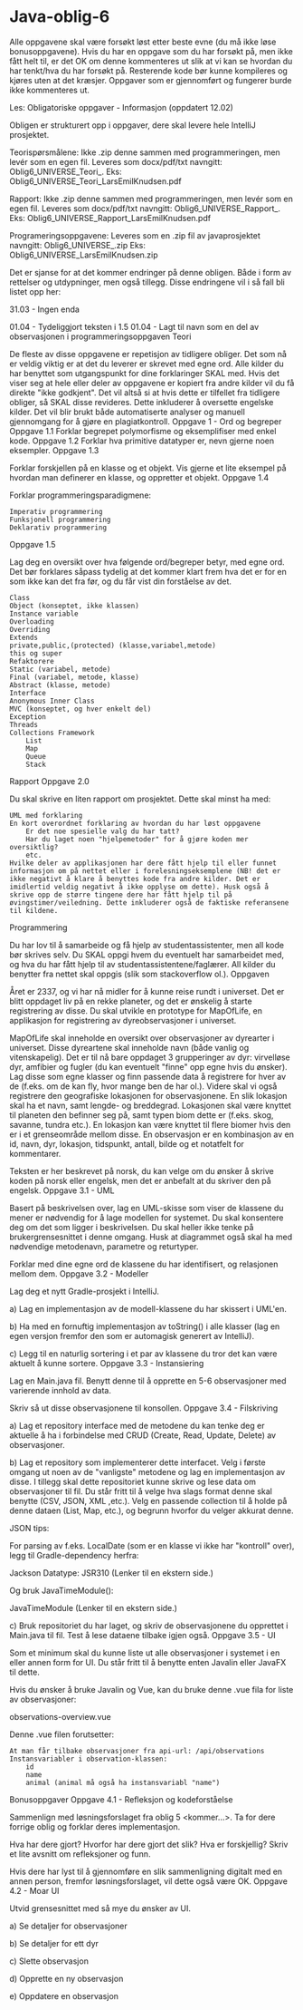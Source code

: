 # Java-oblig-6

Alle oppgavene skal være forsøkt løst etter beste evne (du må ikke løse bonusoppgavene). Hvis du har en oppgave som du har forsøkt på, men ikke fått helt til, er det OK om denne kommenteres ut slik at vi kan se hvordan du har tenkt/hva du har forsøkt på. Resterende kode bør kunne kompileres og kjøres uten at det kræsjer. Oppgaver som er gjennomført og fungerer burde ikke kommenteres ut.

Les: Obligatoriske oppgaver - Informasjon (oppdatert 12.02)

Obligen er strukturert opp i oppgaver, dere skal levere hele IntelliJ prosjektet.

Teorispørsmålene: Ikke .zip denne sammen med programmeringen, men levér som en egen fil. Leveres som docx/pdf/txt navngitt: Oblig6_UNIVERSE_Teori_<DittNavn>.<filtype>
Eks: Oblig6_UNIVERSE_Teori_LarsEmilKnudsen.pdf

Rapport: Ikke .zip denne sammen med programmeringen, men levér som en egen fil. Leveres som docx/pdf/txt navngitt: Oblig6_UNIVERSE_Rapport_<DittNavn>.<filtype>
Eks: Oblig6_UNIVERSE_Rapport_LarsEmilKnudsen.pdf

Programeringsoppgavene: Leveres som en .zip fil av javaprosjektet navngitt: Oblig6_UNIVERSE_<DittNavn>.zip 
Eks: Oblig6_UNIVERSE_LarsEmilKnudsen.zip

 

Det er sjanse for at det kommer endringer på denne obligen. Både i form av rettelser og utdypninger, men også tillegg. Disse endringene vil i så fall bli listet opp her:

31.03 - Ingen enda

01.04 - Tydeliggjort teksten i 1.5
01.04 - Lagt til navn som en del av observasjonen i programmeringsoppgaven
Teori

De fleste av disse oppgavene er repetisjon av tidligere obliger. Det som nå er veldig viktig er at det du leverer er skrevet med egne ord. Alle kilder du har benyttet som utgangspunkt for dine forklaringer SKAL med. Hvis det viser seg at hele eller deler av oppgavene er kopiert fra andre kilder vil du få direkte "ikke godkjent". Det vil altså si at hvis dette er tilfellet fra tidligere obliger, så SKAL disse revideres. Dette inkluderer å oversette engelske kilder. Det vil blir brukt både automatiserte analyser og manuell gjennomgang for å gjøre en plagiatkontroll.
Oppgave 1 - Ord og begreper
Oppgave 1.1
Forklar begrepet polymorfisme og eksemplifiser med enkel kode.
Oppgave 1.2
Forklar hva primitive datatyper er, nevn gjerne noen eksempler.
Oppgave 1.3

Forklar forskjellen på en klasse og et objekt. Vis gjerne et lite eksempel på hvordan man definerer en klasse, og oppretter et objekt.
Oppgave 1.4

Forklar programmeringsparadigmene:

    Imperativ programmering
    Funksjonell programmering
    Deklarativ programmering

Oppgave 1.5

Lag deg en oversikt over hva følgende ord/begreper betyr, med egne ord. Det bør forklares såpass tydelig at det kommer klart frem hva det er for en som ikke kan det fra før, og du får vist din forståelse av det.

    Class
    Object (konseptet, ikke klassen)
    Instance variable
    Overloading
    Overriding
    Extends 
    private,public,(protected) (klasse,variabel,metode)
    this og super
    Refaktorere
    Static (variabel, metode)
    Final (variabel, metode, klasse)
    Abstract (klasse, metode)
    Interface
    Anonymous Inner Class
    MVC (konseptet, og hver enkelt del)
    Exception
    Threads
    Collections Framework
        List
        Map
        Queue
        Stack

Rapport
Oppgave 2.0

Du skal skrive en liten rapport om prosjektet. Dette skal minst ha med:

    UML med forklaring
    En kort overordnet forklaring av hvordan du har løst oppgavene
        Er det noe spesielle valg du har tatt?
        Har du laget noen "hjelpemetoder" for å gjøre koden mer oversiktlig?
        etc.
    Hvilke deler av applikasjonen har dere fått hjelp til eller funnet informasjon om på nettet eller i forelesningseksemplene (NB! det er ikke negativt å klare å benyttes kode fra andre kilder. Det er imidlertid veldig negativt å ikke opplyse om dette). Husk også å skrive opp de større tingene dere har fått hjelp til på øvingstimer/veiledning. Dette inkluderer også de faktiske referansene til kildene.

Programmering

Du har lov til å samarbeide og få hjelp av studentassistenter, men all kode bør skrives selv. Du SKAL oppgi hvem du eventuelt har samarbeidet med, og hva du har fått hjelp til av studentassistentene/faglærer. All kilder du benytter fra nettet skal oppgis (slik som stackoverflow ol.). 
Oppgaven

Året er 2337, og vi har nå midler for å kunne reise rundt i universet. Det er blitt oppdaget liv på en rekke planeter, og det er ønskelig å starte registrering av disse. Du skal utvikle en prototype for MapOfLife, en applikasjon for registrering av dyreobservasjoner i universet.

MapOfLife skal inneholde en oversikt over observasjoner av dyrearter i universet. Disse dyreartene skal inneholde navn (både vanlig og vitenskapelig). Det er til nå bare oppdaget 3 grupperinger av dyr: virvelløse dyr, amfibier og fugler (du kan eventuelt "finne" opp egne hvis du ønsker). Lag disse som egne klasser og finn passende data å registrere for hver av de (f.eks. om de kan fly, hvor mange ben de har ol.). Videre skal vi også registrere den geografiske lokasjonen for observasjonene. En slik lokasjon skal ha et navn, samt lengde- og breddegrad. Lokasjonen skal være knyttet til planeten den befinner seg på, samt typen biom dette er (f.eks. skog, savanne, tundra etc.). En lokasjon kan være knyttet til flere biomer hvis den er i et grenseområde mellom disse. En observasjon er en kombinasjon av en id, navn, dyr, lokasjon, tidspunkt, antall, bilde og et notatfelt for kommentarer.

Teksten er her beskrevet på norsk, du kan velge om du ønsker å skrive koden på norsk eller engelsk, men det er anbefalt at du skriver den på engelsk.
Oppgave 3.1 - UML

Basert på beskrivelsen over, lag en UML-skisse som viser de klassene du mener er nødvendig for å lage modellen for systemet. Du skal konsentere deg om det som ligger i beskrivelsen. Du skal heller ikke tenke på brukergrensesnittet i denne omgang. Husk at diagrammet også skal ha med nødvendige metodenavn, parametre og returtyper.

Forklar med dine egne ord de klassene du har identifisert, og relasjonen mellom dem.
Oppgave 3.2 - Modeller

Lag deg et nytt Gradle-prosjekt i IntelliJ.

a) Lag en implementasjon av de modell-klassene du har skissert i UML'en. 

b) Ha med en fornuftig implementasjon av toString() i alle klasser (lag en egen versjon fremfor den som er automagisk generert av IntelliJ).

c) Legg til en naturlig sortering i et par av klassene du tror det kan være aktuelt å kunne sortere.
Oppgave 3.3 - Instansiering

Lag en Main.java fil. Benytt denne til å opprette en 5-6 observasjoner med varierende innhold av data.

Skriv så ut disse observasjonene til konsollen.
Oppgave 3.4 - Filskriving

a) Lag et repository interface med de metodene du kan tenke deg er aktuelle å ha i forbindelse med CRUD (Create, Read, Update, Delete) av observasjoner. 

b) Lag et repository som implementerer dette interfacet. Velg i første omgang ut noen av de "vanligste" metodene og lag en implementasjon av disse. I tillegg skal dette repositoriet kunne skrive og lese data om observasjoner til fil. Du står fritt til å velge hva slags format denne skal benytte (CSV, JSON, XML ,etc.). Velg en passende collection til å holde på denne dataen (List, Map, etc.), og begrunn hvorfor du velger akkurat denne. 

JSON tips:

For parsing av f.eks. LocalDate (som er en klasse vi ikke har "kontroll" over), legg til Gradle-dependency herfra:

Jackson Datatype: JSR310 (Lenker til en ekstern side.)

Og bruk JavaTimeModule():

JavaTimeModule (Lenker til en ekstern side.)

c) Bruk repositoriet du har laget, og skriv de observasjonene du opprettet i Main.java til fil. Test å lese dataene tilbake igjen også.
Oppgave 3.5 - UI

Som et minimum skal du kunne liste ut alle observasjoner i systemet i en eller annen form for UI. Du står fritt til å benytte enten Javalin eller JavaFX til dette.

Hvis du ønsker å bruke Javalin og Vue, kan du bruke denne .vue fila for liste av observasjoner:

observations-overview.vue

Denne .vue filen forutsetter:

    At man får tilbake observasjoner fra api-url: /api/observations
    Instansvariabler i observation-klassen:
        id
        name
        animal (animal må også ha instansvariabl "name")

Bonusoppgaver
Oppgave 4.1 - Refleksjon og kodeforståelse

Sammenlign med løsningsforslaget fra oblig 5 <kommer...>. Ta for dere forrige oblig og forklar deres implementasjon. 

Hva har dere gjort? Hvorfor har dere gjort det slik? Hva er forskjellig? Skriv et lite avsnitt om refleksjoner og funn.

Hvis dere har lyst til å gjennomføre en slik sammenligning digitalt med en annen person, fremfor løsningsforslaget, vil dette også være OK.
Oppgave 4.2 - Moar UI

Utvid grensesnittet med så mye du ønsker av UI.

a) Se detaljer for observasjoner

b) Se detaljer for ett dyr

c) Slette observasjon

d) Opprette en ny observasjon

e) Oppdatere en observasjon
